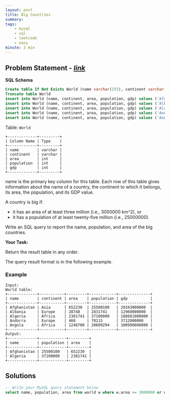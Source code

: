 ```yaml
---
layout: post
title: Big Countries                       
summary:
tags:
    - mysql
    - sql
    - leetcode
    - easy
minute: 3 min
---
```


## Problem Statement - [*link*](https://leetcode.com/problems/big-countries/)  

**SQL Schema** 
```sql
Create table If Not Exists World (name varchar(255), continent varchar(255), area int, population int, gdp int)
Truncate table World
insert into World (name, continent, area, population, gdp) values ('Afghanistan', 'Asia', '652230', '25500100', '20343000000')
insert into World (name, continent, area, population, gdp) values ('Albania', 'Europe', '28748', '2831741', '12960000000')
insert into World (name, continent, area, population, gdp) values ('Algeria', 'Africa', '2381741', '37100000', '188681000000')
insert into World (name, continent, area, population, gdp) values ('Andorra', 'Europe', '468', '78115', '3712000000')
insert into World (name, continent, area, population, gdp) values ('Angola', 'Africa', '1246700', '20609294', '100990000000')
```

Table: `World`

```
+-------------+---------+
| Column Name | Type    |
+-------------+---------+
| name        | varchar |
| continent   | varchar |
| area        | int     |
| population  | int     |
| gdp         | int     |
+-------------+---------+
```

name is the primary key column for this table.
Each row of this table gives information about the name of a country, the continent to which it belongs, its area, the population, and its GDP value. 

A country is big if:

+ it has an area of at least three million (i.e., 3000000 km^2), or
+ it has a population of at least twenty-five million (i.e., 25000000).

Write an SQL query to report the name, population, and area of the big countries.


**Your Task:** 

Return the result table in any order.

The query result format is in the following example.


### Example
   
```
Input: 
World table:
+-------------+-----------+---------+------------+--------------+
| name        | continent | area    | population | gdp          |
+-------------+-----------+---------+------------+--------------+
| Afghanistan | Asia      | 652230  | 25500100   | 20343000000  |
| Albania     | Europe    | 28748   | 2831741    | 12960000000  |
| Algeria     | Africa    | 2381741 | 37100000   | 188681000000 |
| Andorra     | Europe    | 468     | 78115      | 3712000000   |
| Angola      | Africa    | 1246700 | 20609294   | 100990000000 |
+-------------+-----------+---------+------------+--------------+
Output: 
+-------------+------------+---------+
| name        | population | area    |
+-------------+------------+---------+
| Afghanistan | 25500100   | 652230  |
| Algeria     | 37100000   | 2381741 |
+-------------+------------+---------+
```


## Solutions

```sql
-- Write your MySQL query statement below
select name, population, area from world w where w.area >= 3000000 or w.population >= 25000000;

```

